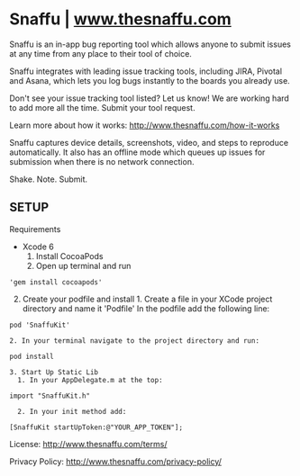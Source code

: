 Snaffu | www.thesnaffu.com
==========================

Snaffu is an in-app bug reporting tool which allows anyone to submit issues at any time from any place to their tool of choice.

Snaffu integrates with leading issue tracking tools, including JIRA, Pivotal and Asana, which lets you log bugs instantly to the boards you already use. 

Don't see your issue tracking tool listed? Let us know! We are working hard to add more all the time. Submit your tool request.

Learn more about how it works: http://www.thesnaffu.com/how-it-works

Snaffu captures device details, screenshots, video, and steps to reproduce automatically. It also has an offline mode which queues up issues for submission when there is no network connection.

Shake. Note. Submit.




## SETUP
Requirements
* Xcode 6
  1. Install CocoaPods  
    1. Open up terminal and run 
``` 
'gem install cocoapods'
```
  2. Create your podfile and install
    1. Create a file in your XCode project directory and name it 'Podfile' In the podfile add the following line:
``` 
pod 'SnaffuKit'
```
    2. In your terminal navigate to the project directory and run:
``` 
pod install
```
    3. Start Up Static Lib
      1. In your AppDelegate.m at the top:
``` 
import "SnaffuKit.h"
```
      2. In your init method add:
``` 
[SnaffuKit startUpToken:@"YOUR_APP_TOKEN"];
``` 


License:
http://www.thesnaffu.com/terms/

Privacy Policy:
http://www.thesnaffu.com/privacy-policy/



